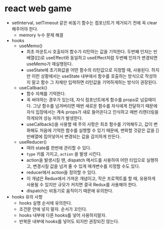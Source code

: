 # react web game

- setInterval, setTimeout 같은 비동기 함수는 컴포넌트가 제거되기 전에 꼭 clear해주어야 한다.
  - memory 누수 문제 해결
- hooks
  - useMemo()
    - 최초 마운트시 호출되어 함수가 리턴하는 값을 기억한다. 두번째 인자는 빈 배열([])로 useEffect와 동일하고 useEffect처럼 두번째 인자가 변경되면 useMemo가 재실행된다.
    - useState에 초기화값을 어떤 함수의 리턴값으로 지정할 때, 사용된다. 하지만 이런 상황에서는 useState 내부에서 함수를 호출하는 방식으로 작성하지 말고 함수 그 자체만 입력하면 리턴값을 기억하게하는 방식이 권장된다.
  - useCallback()
    - 함수 자체를 기억한다.
    - 꼭 써야하는 경우가 있는데, 자식 컴포넌트에게 함수를 props로 넘길때이다. 그냥 함수를 넘겨버리면 매번 새로운 함수를 자식에게 전달하기 때문에 자식 입장에서는 계속 props가 새로 들어온다고 인식하고 매번 리렌더링을 하게되어 성능 저하가 발생한다.
    - useCallback()을 사용할 때 주의 사항은 최초 함수를 기억해두고, 값이 변화해도 처음에 기억한 함수를 실행할 수 있기 때문에, 변화할 것같은 값을 []빈배열에 집어넣어서 변경되는 값을 감지하게 만든다.
  - useReducer()
    - 여러 state를 한번에 관리할 수 있다.
    - `type` 키를 가지고, `action` 을 발생 시킨다.
    - action을 발생시킬 땐, dispatch 메서드를 사용하여 어떤 타입으로 실행하고, 변경시킬 값을 넘겨 줄 수 있게 매개변수를 지정할 수도 있다.
    - reducer에서 action을 정의할 수 있다.
    - 이 개념은 Redux에서 가져온 개념이고, 작은 프로젝트를 할 때, 유용하게 사용될 수 있지만 규모가 커지면 결국 Redux를 사용해야 한다.
    - dispatch는 비동기로 움직이기 때문에 유의한다.
- hooks 유의 사항
  - hooks 실행 순서에 유의한다.
  - 조건문 안에 넣지 말자. 순서가 꼬인다.
  - hooks 내부에 다른 hooks를 넣어 사용하지말자.
  - 반복문 내부에 hooks를 넣어도 되지만 권장되진 않는다.
